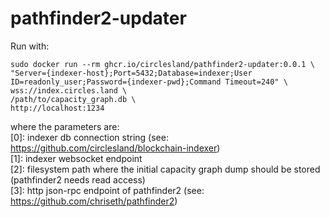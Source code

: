 ﻿# pathfinder2-updater
Run with:
```
sudo docker run --rm ghcr.io/circlesland/pathfinder2-updater:0.0.1 \  
"Server={indexer-host};Port=5432;Database=indexer;User ID=readonly_user;Password={indexer-pwd};Command Timeout=240" \  
wss://index.circles.land \  
/path/to/capacity_graph.db \  
http://localhost:1234
```
where the parameters are:  
[0]: indexer db connection string (see: https://github.com/circlesland/blockchain-indexer)  
[1]: indexer websocket endpoint   
[2]: filesystem path where the initial capacity graph dump should be stored (pathfinder2 needs read access)  
[3]: http json-rpc endpoint of pathfinder2 (see: https://github.com/chriseth/pathfinder2)
